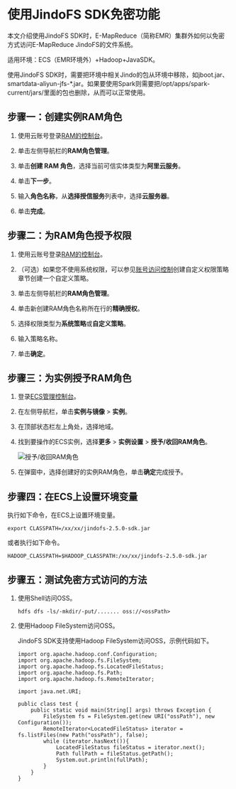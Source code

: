 # 使用JindoFS SDK免密功能

本文介绍使用JindoFS SDK时，E-MapReduce（简称EMR）集群外如何以免密方式访问E-MapReduce JindoFS的文件系统。

适用环境：ECS（EMR环境外）+Hadoop+JavaSDK。

使用JindoFS SDK时，需要把环境中相关Jindo的包从环境中移除，如jboot.jar、smartdata-aliyun-jfs-\*.jar。如果要使用Spark则需要把/opt/apps/spark-current/jars/里面的包也删除，从而可以正常使用。

## 步骤一：创建实例RAM角色

1.  使用云账号登录[RAM的控制台](https://ram.console.aliyun.com/?spm=a2c4g.11186623.2.6.77bd72fe3PD5pf#/policy/detail/system/AliyunEMRRolePolicy/info)。

2.  单击左侧导航栏的**RAM角色管理**。

3.  单击**创建 RAM 角色**，选择当前可信实体类型为**阿里云服务**。

4.  单击**下一步**。

5.  输入**角色名称**，从**选择授信服务**列表中，选择**云服务器**。

6.  单击**完成**。


## 步骤二：为RAM角色授予权限

1.  使用云账号登录[RAM的控制台](https://ram.console.aliyun.com/?spm=a2c4g.11186623.2.6.77bd72fe3PD5pf#/policy/detail/system/AliyunEMRRolePolicy/info)。

2.  （可选）如果您不使用系统权限，可以参见[账号访问控制](/cn.zh-CN/安全/账号访问控制.md)创建自定义权限策略章节创建一个自定义策略。

3.  单击左侧导航栏的**RAM角色管理**。

4.  单击新创建RAM角色名称所在行的**精确授权**。

5.  选择权限类型为**系统策略**或**自定义策略**。

6.  输入策略名称。

7.  单击**确定**。


## 步骤三：为实例授予RAM角色

1.  登录[ECS管理控制台](https://ecs.console.aliyun.com)。

2.  在左侧导航栏，单击**实例与镜像** \> **实例**。

3.  在顶部状态栏左上角处，选择地域。

4.  找到要操作的ECS实例，选择**更多** \> **实例设置** \> **授予/收回RAM角色**。

    ![授予/收回RAM角色](https://static-aliyun-doc.oss-cn-hangzhou.aliyuncs.com/assets/img/zh-CN/0257459951/p53160.png)

5.  在弹窗中，选择创建好的实例RAM角色，单击**确定**完成授予。


## 步骤四：在ECS上设置环境变量

执行如下命令，在ECS上设置环境变量。

```
export CLASSPATH=/xx/xx/jindofs-2.5.0-sdk.jar
```

或者执行如下命令。

```
HADOOP_CLASSPATH=$HADOOP_CLASSPATH:/xx/xx/jindofs-2.5.0-sdk.jar
```

## 步骤五：测试免密方式访问的方法

1.  使用Shell访问OSS。

    ```
    hdfs dfs -ls/-mkdir/-put/....... oss://<ossPath>
    ```

2.  使用Hadoop FileSystem访问OSS。

    JindoFS SDK支持使用Hadoop FileSystem访问OSS，示例代码如下。

    ```
    import org.apache.hadoop.conf.Configuration;
    import org.apache.hadoop.fs.FileSystem;
    import org.apache.hadoop.fs.LocatedFileStatus;
    import org.apache.hadoop.fs.Path;
    import org.apache.hadoop.fs.RemoteIterator;
    
    import java.net.URI;
    
    public class test {
        public static void main(String[] args) throws Exception {
            FileSystem fs = FileSystem.get(new URI("ossPath"), new Configuration());
            RemoteIterator<LocatedFileStatus> iterator = fs.listFiles(new Path("ossPath"), false);
            while (iterator.hasNext()){
                LocatedFileStatus fileStatus = iterator.next();
                Path fullPath = fileStatus.getPath();
                System.out.println(fullPath);
            }
        }
    }
                                
    ```


